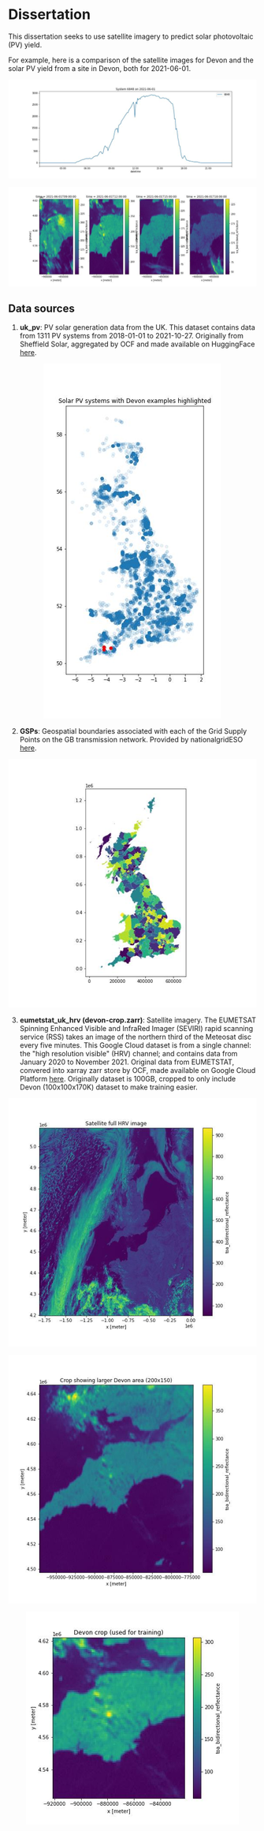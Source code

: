 # Dissertation

This dissertation seeks to use satellite imagery to predict solar photovoltaic (PV) yield. 

For example, here is a comparison of the satellite images for Devon and the solar PV yield from a site in Devon, both for 2021-06-01.  

<p align="center">
  <img src="images/system_6848_pv_yield.jpg">
</p>

<p align="center">
  <img src="images/system_6848_sat_frames.jpg">
</p>

## Data sources

1. **uk_pv**: PV solar generation data from the UK. This dataset contains data from 1311 PV systems from 2018-01-01 to 2021-10-27. Originally from Sheffield Solar, aggregated by OCF and made available on HuggingFace [here](https://huggingface.co/datasets/openclimatefix/uk_pv).

<p align="center">
  <img src="images/pv_sites.jpg">
</p>


2. **GSPs**: Geospatial boundaries associated with each of the Grid Supply Points on the GB transmission network. Provided by nationalgridESO [here](https://data.nationalgrideso.com/system/gis-boundaries-for-gb-grid-supply-points). 

<p align="center">
  <img src="images/GSPs.jpg">
</p>


3. **eumetstat_uk_hrv (devon-crop.zarr)**: Satellite imagery. The EUMETSAT Spinning Enhanced Visible and InfraRed Imager (SEVIRI) rapid scanning service (RSS) takes an image of the northern third of the Meteosat disc every five minutes. This Google Cloud dataset is from a single channel: the "high resolution visible" (HRV) channel; and contains data from January 2020 to November 2021. Original data from EUMETSTAT, convered into xarray zarr store by OCF, made available on Google Cloud Platform [here](https://console.cloud.google.com/marketplace/product/bigquery-public-data/eumetsat-seviri-rss-hrv-uk). Originally dataset is 100GB, cropped to only include Devon (100x100x170K) dataset to make training easier. 

<p align="center">
  <img src="images/Sat_HRV_full_plot.jpg">
</p>

<p align="center">
  <img src="images/larger_devon_crop.jpg">
</p>

<p align="center">
  <img src="images/Sat_HRV_Devon.jpg">
</p>





